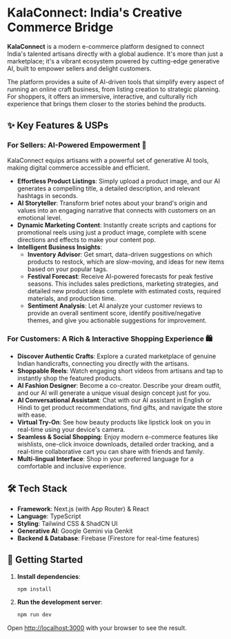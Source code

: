# KalaConnect: India's Creative Commerce Bridge

**KalaConnect** is a modern e-commerce platform designed to connect India's talented artisans directly with a global audience. It's more than just a marketplace; it's a vibrant ecosystem powered by cutting-edge generative AI, built to empower sellers and delight customers.

The platform provides a suite of AI-driven tools that simplify every aspect of running an online craft business, from listing creation to strategic planning. For shoppers, it offers an immersive, interactive, and culturally rich experience that brings them closer to the stories behind the products.

## ✨ Key Features & USPs

### For Sellers: AI-Powered Empowerment 🚀

KalaConnect equips artisans with a powerful set of generative AI tools, making digital commerce accessible and efficient.

-   **Effortless Product Listings**: Simply upload a product image, and our AI generates a compelling title, a detailed description, and relevant hashtags in seconds.
-   **AI Storyteller**: Transform brief notes about your brand's origin and values into an engaging narrative that connects with customers on an emotional level.
-   **Dynamic Marketing Content**: Instantly create scripts and captions for promotional reels using just a product image, complete with scene directions and effects to make your content pop.
-   **Intelligent Business Insights**:
    -   **Inventory Advisor**: Get smart, data-driven suggestions on which products to restock, which are slow-moving, and ideas for new items based on your popular tags.
    -   **Festival Forecast**: Receive AI-powered forecasts for peak festive seasons. This includes sales predictions, marketing strategies, and detailed new product ideas complete with estimated costs, required materials, and production time.
    -   **Sentiment Analysis**: Let AI analyze your customer reviews to provide an overall sentiment score, identify positive/negative themes, and give you actionable suggestions for improvement.

### For Customers: A Rich & Interactive Shopping Experience 🛍️

-   **Discover Authentic Crafts**: Explore a curated marketplace of genuine Indian handicrafts, connecting you directly with the artisans.
-   **Shoppable Reels**: Watch engaging short videos from artisans and tap to instantly shop the featured products.
-   **AI Fashion Designer**: Become a co-creator. Describe your dream outfit, and our AI will generate a unique visual design concept just for you.
-   **AI Conversational Assistant**: Chat with our AI assistant in English or Hindi to get product recommendations, find gifts, and navigate the store with ease.
-   **Virtual Try-On**: See how beauty products like lipstick look on you in real-time using your device's camera.
-   **Seamless & Social Shopping**: Enjoy modern e-commerce features like wishlists, one-click invoice downloads, detailed order tracking, and a real-time collaborative cart you can share with friends and family.
-   **Multi-lingual Interface**: Shop in your preferred language for a comfortable and inclusive experience.

## 🛠️ Tech Stack

-   **Framework**: Next.js (with App Router) & React
-   **Language**: TypeScript
-   **Styling**: Tailwind CSS & ShadCN UI
-   **Generative AI**: Google Gemini via Genkit
-   **Backend & Database**: Firebase (Firestore for real-time features)

## 🚀 Getting Started

1.  **Install dependencies**:
    ```bash
    npm install
    ```
2.  **Run the development server**:
    ```bash
    npm run dev
    ```

Open [http://localhost:3000](http://localhost:3000) with your browser to see the result.

